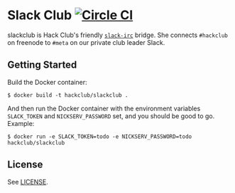 # Slack Club [![Circle CI](https://circleci.com/gh/hackedu/slackedu.svg?style=svg)](https://circleci.com/gh/hackedu/slackedu)

slackclub is Hack Club's friendly
[`slack-irc`](https://github.com/ekmartin/slack-irc) bridge. She connects
`#hackclub` on freenode to `#meta` on our private club leader Slack.

## Getting Started

Build the Docker container:

    $ docker build -t hackclub/slackclub .

And then run the Docker container with the environment variables `SLACK_TOKEN`
and `NICKSERV_PASSWORD` set, and you should be good to go. Example:

    $ docker run -e SLACK_TOKEN=todo -e NICKSERV_PASSWORD=todo hackclub/slackclub

## License

See [LICENSE](LICENSE).
